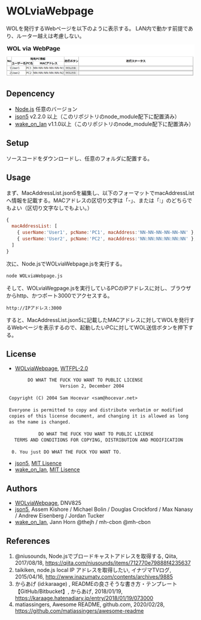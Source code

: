 # WOLviaWebpage

WOLを発行するWebページを以下のように表示する。
LAN内で動かす前提であり、ルーター越えは考慮しない。

![Webページの表示イメージ](./README-pageimage.png)

## Depencency

- [Node.js](https://nodejs.org/en/) 任意のバージョン
- [json5](https://www.npmjs.com/package/json5) v2.2.0 以上（このリポジトリのnode_module配下に配置済み）
- [wake_on_lan](https://www.npmjs.com/package/wake_on_lan) v1.1.0以上（このリポジトリのnode_module配下に配置済み）

## Setup

ソースコードをダウンロードし、任意のフォルダに配置する。

## Usage

まず、MacAddressList.json5を編集し、以下のフォーマットでmacAddressListへ情報を記載する。MACアドレスの区切り文字は「-」、または「:」のどちらでもよい（区切り文字なしでもよい。）

```javascript
{
  macAddressList: [
    { userName:'User1', pcName:'PC1', macAddress:'NN-NN-NN-NN-NN-NN' },
    { userName:'User2', pcName:'PC2', macAddress:'NN:NN:NN:NN:NN:NN' },
  ]
}
```

次に、Node.jsでWOLviaWebpage.jsを実行する。

```cmd
node WOLviaWebpage.js
```

そして、WOLviaWegpage.jsを実行しているPCのIPアドレスに対し、ブラウザからhttp、かつポート3000でアクセスする。

```text
http://IPアドレス:3000
```

すると、MacAddressList.json5に記載したMACアドレスに対してWOLを発行するWebページを表示するので、起動したいPCに対してWOL送信ボタンを押下する。

## License

- [WOLviaWebpage](https://github.com/DNV825/WOLviaWebpage), [WTFPL-2.0](http://www.wtfpl.net/)

```text
        DO WHAT THE FUCK YOU WANT TO PUBLIC LICENSE 
                    Version 2, December 2004 

 Copyright (C) 2004 Sam Hocevar <sam@hocevar.net> 

 Everyone is permitted to copy and distribute verbatim or modified 
 copies of this license document, and changing it is allowed as long 
 as the name is changed. 

            DO WHAT THE FUCK YOU WANT TO PUBLIC LICENSE 
   TERMS AND CONDITIONS FOR COPYING, DISTRIBUTION AND MODIFICATION 

  0. You just DO WHAT THE FUCK YOU WANT TO.
```

- [json5](https://www.npmjs.com/package/json5), [MIT Lisence](https://github.com/json5/json5/blob/HEAD/LICENSE.md)
- [wake_on_lan](https://www.npmjs.com/package/wake_on_lan), [MIT Lisence](https://www.npmjs.com/package/wake_on_lan#license-mit)

## Authors

- [WOLviaWebpage](https://github.com/DNV825/WOLviaWebpage), DNV825
- [json5](https://www.npmjs.com/package/json5), Assem Kishore / Michael Bolin / Douglas Crockford / Max Nanasy / Andrew Eisenberg / Jordan Tucker
- [wake_on_lan](https://www.npmjs.com/package/wake_on_lan), Jann Horn @thejh / mh-cbon @mh-cbon

## References

1. @niusounds, Node.jsでブロードキャストアドレスを取得する, Qiita, 2017/08/18, <https://qiita.com/niusounds/items/712770e79888f4235637>
1. taikiken, node.js local IP アドレスを取得したい, イナヅマTVログ, 2015/04/16, <http://www.inazumatv.com/contents/archives/9885>
1. からあげ (id:karaage) , READMEの良さそうな書き方・テンプレート【GitHub/Bitbucket】, からあげ, 2018/01/19, <https://karaage.hatenadiary.jp/entry/2018/01/19/073000>
1. matiassingers, Awesome README, github.com, 2020/02/28, <https://github.com/matiassingers/awesome-readme>
